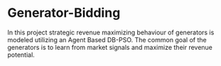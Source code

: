 # Generator-Bidding
In this project strategic revenue maximizing behaviour of generators is modeled utilizing an Agent Based DB-PSO. The  common goal of the generators  is to learn from market signals and maximize their revenue potential.
